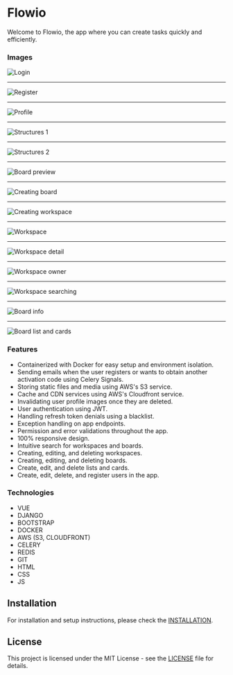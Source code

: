 # Flowio

Welcome to Flowio, the app where you can create tasks quickly and efficiently.

### Images

![Login](./utils/preview/login_preview.png)

---

![Register](./utils/preview/register_preview.png)

---

![Profile](./utils/preview/profile_preview.png)

---

![Structures 1](./utils/preview/structures_1_preview.png)

---

![Structures 2](./utils/preview/structures_2_preview.png)

---

![Board preview](./utils/preview/board_preview.png)

---

![Creating board](./utils/preview/create_board.png)

---

![Creating workspace](./utils/preview/create_workspace_preview.png)

---

![Workspace](./utils/preview/workspace_preview.png)

---

![Workspace detail](./utils/preview/workspace_detail.png)

---

![Workspace owner](./utils/preview/workspace_owner.png)

---

![Workspace searching](./utils/preview/workspace_search.png)

---

![Board info](./utils/preview/board_info.png)

---

![Board list and cards](./utils/preview/board_workspace.png)

### Features

- Containerized with Docker for easy setup and environment isolation.
- Sending emails when the user registers or wants to obtain another activation code using Celery Signals.
- Storing static files and media using AWS's S3 service.
- Cache and CDN services using AWS's Cloudfront service.
- Invalidating user profile images once they are deleted.
- User authentication using JWT.
- Handling refresh token denials using a blacklist.
- Exception handling on app endpoints.
- Permission and error validations throughout the app.
- 100% responsive design.
- Intuitive search for workspaces and boards.
- Creating, editing, and deleting workspaces.
- Creating, editing, and deleting boards.
- Create, edit, and delete lists and cards.
- Create, edit, delete, and register users in the app.

### Technologies

- VUE
- DJANGO
- BOOTSTRAP
- DOCKER
- AWS (S3, CLOUDFRONT)
- CELERY
- REDIS
- GIT
- HTML
- CSS
- JS

## Installation

For installation and setup instructions, please check the [INSTALLATION](./utils/mds/INSTALLATION.md).

## License

This project is licensed under the MIT License - see the [LICENSE](./utils/licenses/LICENSE) file for details.
